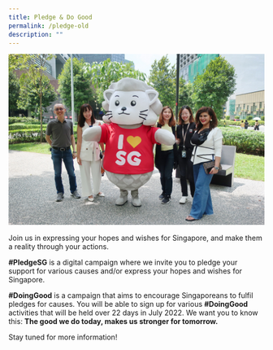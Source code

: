 ```yaml
---
title: Pledge & Do Good
permalink: /pledge-old
description: ""
---
```



![](/images/August%20Group%20Photo.jpg)

Join us in expressing your hopes and wishes for Singapore, and make them a reality through your actions. 

**#PledgeSG** is a digital campaign where we invite you to pledge your support for various causes and/or express your hopes and wishes for Singapore. 

**#DoingGood** is a campaign that aims to encourage Singaporeans to fulfil pledges for causes. You will be able to sign up for various **#DoingGood**  activities that will be held over 22 days in July 2022. We want you to know this: **The good we do today, makes us stronger for tomorrow.**

Stay tuned for more information!